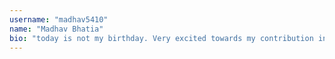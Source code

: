 ```yaml
---
username: "madhav5410"
name: "Madhav Bhatia"
bio: "today is not my birthday. Very excited towards my contribution in the repo."
---
```

